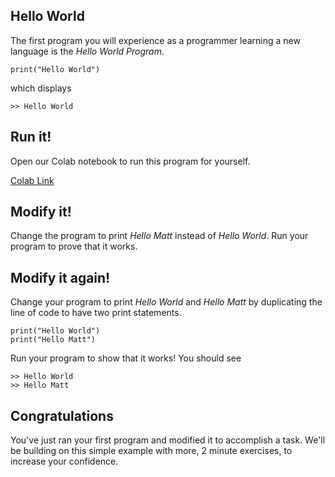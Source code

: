 ## Hello World

The first program you will experience as a programmer learning a new language is the _Hello World Program_.

```python3
print("Hello World")
```

which displays

```
>> Hello World
```

## Run it!

Open our Colab notebook to run this program for yourself.

[Colab Link](...)

## Modify it!

Change the program to print _Hello Matt_ instead of _Hello World_.
Run your program to prove that it works.

## Modify it again!

Change your program to print _Hello World_ and _Hello Matt_ by duplicating the line of code to have two print statements.

```python3
print("Hello World")
print("Hello Matt")
```

Run your program to show that it works! You should see

```
>> Hello World
>> Hello Matt
```

## Congratulations

You've just ran your first program and modified it to accomplish a task. We'll be building on this simple example with more, 2 minute exercises, to increase your confidence.
